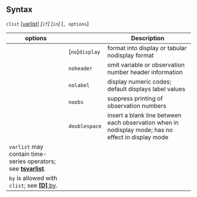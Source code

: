 ## Syntax

`clist`
\[[varlist](http://www.stata.com/help.cgi?varlist)\]
_\[`if`\] \[`in`\]_ \[`, options`\]

| options                                                                                                                                            |                   | Description                                                                                        |
|----------------------------------------------------------------------------------------------------------------------------------------------------|-------------------|----------------------------------------------------------------------------------------------------|
|                                                                                                                                                    | \[`no`\]`display` | format into display or tabular nodisplay format                                                    |
|                                                                                                                                                    | `noheader`        | omit variable or observation number header information                                             |
|                                                                                                                                                    | `nolabel`         | display numeric codes; default displays label values                                               |
|                                                                                                                                                    | `noobs`           | suppress printing of observation numbers                                                           |
|                                                                                                                                                    | `doublespace`     | insert a blank line between each observation when in nodisplay mode; has no effect in display mode |
| `varlist` may contain time-series operators; see [<strong>tsvarlist</strong>](http://www.stata.com/help.cgi?tsvarlist). |                   |                                                                                                    |
| `by` is allowed with `clist`; see [<strong>[D]</strong> by](http://www.stata.com/help.cgi?by).                          |                   |                                                                                                    |
